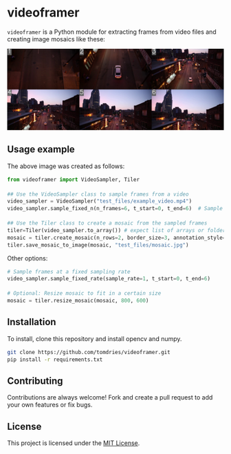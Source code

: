 # videoframer

`videoframer` is a Python module for extracting frames from video files and creating image mosaics like these:

![alt text](test_files/mosaic.jpg "Mosaic")

## Usage example

The above image was created as follows:

```python
from videoframer import VideoSampler, Tiler

## Use the VideoSampler class to sample frames from a video
video_sampler = VideoSampler("test_files/example_video.mp4")
video_sampler.sample_fixed_n(n_frames=6, t_start=0, t_end=6)  # Sample fixed amount of 

## Use the Tiler class to create a mosaic from the sampled frames
tiler=Tiler(video_sampler.to_array()) # expect list of arrays or folder (set from_folder=True)
mosaic = tiler.create_mosaic(n_rows=2, border_size=3, annotation_style='number', annotation_position='topleft')
tiler.save_mosaic_to_image(mosaic, "test_files/mosaic.jpg")
```

Other options:

```python   
# Sample frames at a fixed sampling rate
video_sampler.sample_fixed_rate(sample_rate=1, t_start=0, t_end=6) 

# Optional: Resize mosaic to fit in a certain size
mosaic = tiler.resize_mosaic(mosaic, 800, 600) 
```

## Installation
To install, clone this repository and install opencv and numpy.
   ```bash
   git clone https://github.com/tomdries/videoframer.git
   pip install -r requirements.txt
   ```



## Contributing

Contributions are always welcome! Fork and create a pull request to add your own features or fix bugs.

## License

This project is licensed under the [MIT License](LICENSE).
